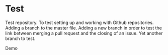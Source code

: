 # Test
Test repository.
To test setting up and working with Github repositories.
Adding a branch to the master file.
Adding a new branch in order to test the link between merging a pull request and the closing of an issue.
Yet another branch to test.

Demo